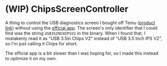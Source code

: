 # (WIP) ChipsScreenController

A thing to control the USB diagnostics screen I bought off Temu ([product link](https://www.temu.com/goods.html?goods_id=601099577316872))
without using the [official app](https://www.adrive.com/public/nRJGGr/USBPCMonitorENG_3_0_3.zip). The screen's only identifier that I could
find was the string `USB35INCHIPSV2` in the binary. When I found that, I mistakenly read it as "USB 3.5in Chips V2" instead of
"USB 3.5 Inch IPS V2", so I'm just calling it Chips for short.

The official app is a bit slower than I was hoping for, so I made this instead to optimize it on my own.
